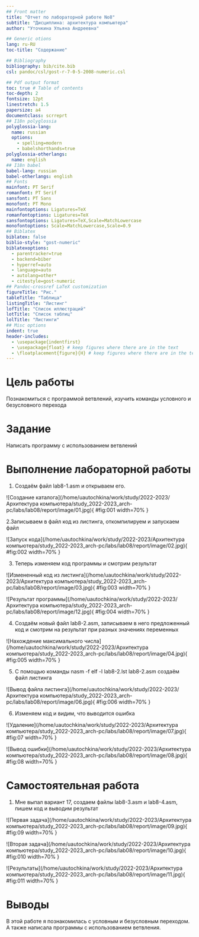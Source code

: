```yaml
---
## Front matter
title: "Отчет по лабораторной работе No8"
subtitle: "Дисциплина: архитектура компьютера"
author: "Уточкина Ульяна Андреевна"

## Generic otions
lang: ru-RU
toc-title: "Содержание"

## Bibliography
bibliography: bib/cite.bib
csl: pandoc/csl/gost-r-7-0-5-2008-numeric.csl

## Pdf output format
toc: true # Table of contents
toc-depth: 2
fontsize: 12pt
linestretch: 1.5
papersize: a4
documentclass: scrreprt
## I18n polyglossia
polyglossia-lang:
  name: russian
  options:
	- spelling=modern
	- babelshorthands=true
polyglossia-otherlangs:
  name: english
## I18n babel
babel-lang: russian
babel-otherlangs: english
## Fonts
mainfont: PT Serif
romanfont: PT Serif
sansfont: PT Sans
monofont: PT Mono
mainfontoptions: Ligatures=TeX
romanfontoptions: Ligatures=TeX
sansfontoptions: Ligatures=TeX,Scale=MatchLowercase
monofontoptions: Scale=MatchLowercase,Scale=0.9
## Biblatex
biblatex: false
biblio-style: "gost-numeric"
biblatexoptions:
  - parentracker=true
  - backend=biber
  - hyperref=auto
  - language=auto
  - autolang=other*
  - citestyle=gost-numeric
## Pandoc-crossref LaTeX customization
figureTitle: "Рис."
tableTitle: "Таблица"
listingTitle: "Листинг"
lofTitle: "Список иллюстраций"
lotTitle: "Список таблиц"
lolTitle: "Листинги"
## Misc options
indent: true
header-includes:
  - \usepackage{indentfirst}
  - \usepackage{float} # keep figures where there are in the text
  - \floatplacement{figure}{H} # keep figures where there are in the text
---
```


# Цель работы

Познакомиться с программой ветвлений, изучить команды условного и безусловного перехода

# Задание

Написать программу с использованием ветвлений


# Выполнение лабораторной работы

1. Создаём файл lab8-1.asm и открываем его.

![Создание каталога](/home/uautochkina/work/study/2022-2023/Архитектура компьютера/study_2022-2023_arch-pc/labs/lab08/report/image/01.jpg){ #fig:001 width=70% }

2.Записываем в файл код из листинга, откомпилируем и запускаем файл 

![Запуск кода](/home/uautochkina/work/study/2022-2023/Архитектура компьютера/study_2022-2023_arch-pc/labs/lab08/report/image/02.jpg){ #fig:002 width=70% }

3. Теперь изменяем код программы и смотрим результат

![Измененный код из листинга](/home/uautochkina/work/study/2022-2023/Архитектура компьютера/study_2022-2023_arch-pc/labs/lab08/report/image/03.jpg){ #fig:003 width=70% }

![Результат программы](/home/uautochkina/work/study/2022-2023/Архитектура компьютера/study_2022-2023_arch-pc/labs/lab08/report/image/12.jpg){ #fig:004 width=70% }

4. Создаём новый файл lab8-2.asm, записываем в него предложенный код и смотрим на результат при разных значениях переменных

![Нахождение максимального числа](/home/uautochkina/work/study/2022-2023/Архитектура компьютера/study_2022-2023_arch-pc/labs/lab08/report/image/04.jpg){ #fig:005 width=70% }

5. С помощью команды nasm -f elf -l lab8-2.lst lab8-2.asm создаём файл листинга
    
![Вывод файла листинга](/home/uautochkina/work/study/2022-2023/Архитектура компьютера/study_2022-2023_arch-pc/labs/lab08/report/image/06.jpg){ #fig:006 width=70% }

6. Изменяем код и видим, что выводится ошибка

![Удаление](/home/uautochkina/work/study/2022-2023/Архитектура компьютера/study_2022-2023_arch-pc/labs/lab08/report/image/07.jpg){ #fig:07 width=70% }

![Вывод ошибки](/home/uautochkina/work/study/2022-2023/Архитектура компьютера/study_2022-2023_arch-pc/labs/lab08/report/image/08.jpg){ #fig:08 width=70% }

# Самостоятельная работа

1. Мне выпал вариант 17, создаем файлы lab8-3.asm и lab8-4.asm, пишем код и выводим результат 

![Первая задача](/home/uautochkina/work/study/2022-2023/Архитектура компьютера/study_2022-2023_arch-pc/labs/lab08/report/image/09.jpg){ #fig:09 width=70% }

![Вторая задача](/home/uautochkina/work/study/2022-2023/Архитектура компьютера/study_2022-2023_arch-pc/labs/lab08/report/image/10.jpg){ #fig:010 width=70% }

![Результаты](/home/uautochkina/work/study/2022-2023/Архитектура компьютера/study_2022-2023_arch-pc/labs/lab08/report/image/11.jpg){ #fig:011 width=70% }

# Выводы

В этой работе я познакомилась с условным и безусловным переходом. А также написала программы с использованием ветвления.


